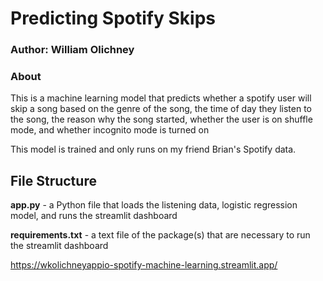 # Predicting Spotify Skips
### Author: William Olichney
### About

This is a machine learning model that predicts whether a spotify user will skip a song based on the genre of the song, the time of day they listen to the song, the reason why the song started, whether the user is on shuffle mode, and whether incognito mode is turned on

This model is trained and only runs on my friend Brian's Spotify data.

## File Structure

**app.py** - a Python file that loads the listening data, logistic regression model, and runs the streamlit dashboard

**requirements.txt** - a text file of the package(s) that are necessary to run the streamlit dashboard


https://wkolichneyappio-spotify-machine-learning.streamlit.app/
